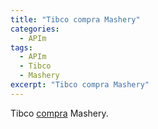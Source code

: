 ```yaml
---
title: "Tibco compra Mashery"
categories:
  - APIm
tags:
  - APIm
  - Tibco
  - Mashery
excerpt: "Tibco compra Mashery"
---
```


Tibco [compra](http://www.tibco.com/company/news/releases/2015/tibco-software-to-acquire-api-management-leader-mashery) Mashery.